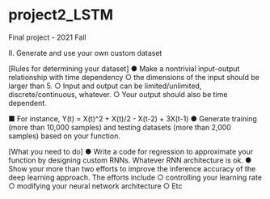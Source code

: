 # project2_LSTM
Final project - 2021 Fall

II. Generate and use your own custom dataset

[Rules for determining your dataset]
●	Make a nontrivial input-output relationship with time dependency
  ○	the dimensions of the input should be larger than 5. 
  ○	Input and output can be limited/unlimited, discrete/continuous, whatever. 
  ○ Your output should also be time dependent.

■	For instance, Y(t) = X(t)^2 + X(t)/2 - X(t-2) + 3X(t-1)
  ●	Generate training (more than 10,000 samples) and testing datasets (more than 2,000 samples) based on your function.

[What you need to do]
  ●	Write a code for regression to approximate your function by designing custom RNNs. Whatever RNN architecture is ok. 
  ●	Show your more than two efforts to improve the inference accuracy of the deep learning approach. The efforts include
    ○	controlling your learning rate
    ○	modifying your neural network architecture
    ○	Etc
